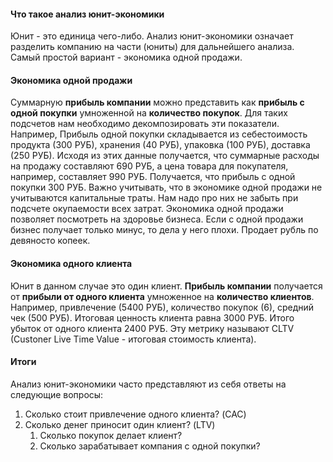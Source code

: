 #### Что такое анализ юнит-экономики
Юнит - это единица чего-либо. Анализ юнит-экономики означает разделить компанию на части (юниты) для дальнейшего анализа. Самый простой вариант - экономика одной продажи. 
#### Экономика одной продажи
Суммарную **прибыль компании** можно представить как **прибыль с одной покупки** умноженной на **количество покупок**. Для таких подсчетов нам необходимо декомпозировать эти показатели. Например, Прибыль одной покупки складывается из себестоимость продукта (300 РУБ), хранения (40 РУБ), упаковка (100 РУБ), доставка (250 РУБ). Исходя из этих данные получается, что суммарные расходы на продажу составляют 690 РУБ, а цена товара для покупателя, например, составляет 990 РУБ. Получается, что прибыль с одной покупки 300 РУБ. Важно учитывать, что в экономике одной продажи не учитываются капитальные траты. Нам надо про них не забыть при подсчете окупаемости всех затрат. Экономика одной продажи позволяет посмотреть на здоровье бизнеса. Если с одной продажи бизнес получает только минус, то дела у него плохи. Продает рубль по девяносто копеек.
#### Экономика одного клиента
Юнит в данном случае это один клиент. **Прибыль компании** получается от **прибыли от одного клиента** умноженное на **количество клиентов**. Например, привлечение (5400 РУБ), количество покупок (6), средний чек (500 РУБ). Итоговая ценность клиента равна 3000 РУБ. Итого убыток от одного клиента 2400 РУБ. Эту метрику называют CLTV (Custoner Live Time Value - итоговая стоимость клиента).
#### Итоги
Анализ юнит-экономики часто представляют из себя ответы на следующие вопросы:
1. Сколько стоит привлечение одного клиента? (CAC)
2. Сколько денег приносит один клиент? (LTV)
	1. Сколько покупок делает клиент?
	2. Сколько зарабатывает компания с одной покупки?
